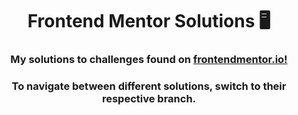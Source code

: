 <h1 align='center'>
    Frontend Mentor Solutions 🖥️
</h1>

<h3 align='center'>
    My solutions to challenges found on <a href='https://www.frontendmentor.io/profile/nicholasdly'>frontendmentor.io!</a>
</h3>

<h3 align='center'>
    To navigate between different solutions, switch to their respective branch.
</h3>

